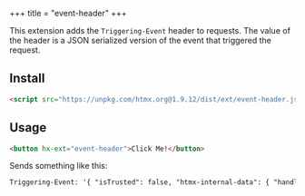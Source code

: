 +++
title = "event-header"
+++

This extension adds the `Triggering-Event` header to requests. The value of the header is a JSON serialized version of
the event that triggered the request.

## Install

```html
<script src="https://unpkg.com/htmx.org@1.9.12/dist/ext/event-header.js"></script>
```

## Usage

```html
<button hx-ext="event-header">Click Me!</button>
```

Sends something like this:

```txt
Triggering-Event: '{ "isTrusted": false, "htmx-internal-data": { "handled": true }, "screenX": 0, "screenY": 0, "clientX": 0, "clientY": 0, "ctrlKey": false, "shiftKey": false, "altKey": false, "metaKey": false, "button": 0, "buttons": 0, "relatedTarget": null, "pageX": 0, "pageY": 0, "x": 0, "y": 0, "offsetX": 0, "offsetY": 0, "movementX": 0, "movementY": 0, "fromElement": null, "toElement": "button", "layerX": 0, "layerY": 0, "view": "Window", "detail": 0, "sourceCapabilities": null, "which": 1, "NONE": 0, "CAPTURING_PHASE": 1, "AT_TARGET": 2, "BUBBLING_PHASE": 3, "type": "click", "target": "button", "currentTarget": "button", "eventPhase": 2, "bubbles": true, "cancelable": true, "defaultPrevented": true, "composed": true, "timeStamp": 188.86999995447695, "srcElement": "button", "returnValue": false, "cancelBubble": false, "path": [ "button", "div#work-area", "body", "html", "Node", "Window" ] }'
```
